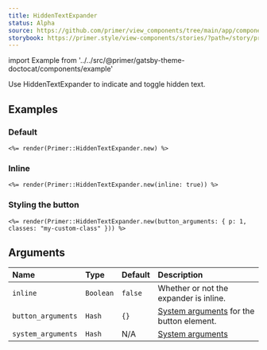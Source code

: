 ```yaml
---
title: HiddenTextExpander
status: Alpha
source: https://github.com/primer/view_components/tree/main/app/components/primer/hidden_text_expander.rb
storybook: https://primer.style/view-components/stories/?path=/story/primer-hidden-text-expander-component
---
```


import Example from '../../src/@primer/gatsby-theme-doctocat/components/example'

<!-- Warning: AUTO-GENERATED file, do not edit. Add code comments to your Ruby instead <3 -->

Use HiddenTextExpander to indicate and toggle hidden text.

## Examples

### Default

<Example src="<span class='hidden-text-expander '><button aria-expanded='false' type='button' class='ellipsis-expander '>&amp;hellip;</button></span>" />

```erb
<%= render(Primer::HiddenTextExpander.new) %>
```

### Inline

<Example src="<span class='hidden-text-expander inline '><button aria-expanded='false' type='button' class='ellipsis-expander '>&amp;hellip;</button></span>" />

```erb
<%= render(Primer::HiddenTextExpander.new(inline: true)) %>
```

### Styling the button

<Example src="<span class='hidden-text-expander '><button aria-expanded='false' type='button' class='ellipsis-expander my-custom-class p-1'>&amp;hellip;</button></span>" />

```erb
<%= render(Primer::HiddenTextExpander.new(button_arguments: { p: 1, classes: "my-custom-class" })) %>
```

## Arguments

| Name | Type | Default | Description |
| :- | :- | :- | :- |
| `inline` | `Boolean` | `false` | Whether or not the expander is inline. |
| `button_arguments` | `Hash` | `{}` | [System arguments](/system-arguments) for the button element. |
| `system_arguments` | `Hash` | N/A | [System arguments](/system-arguments) |

